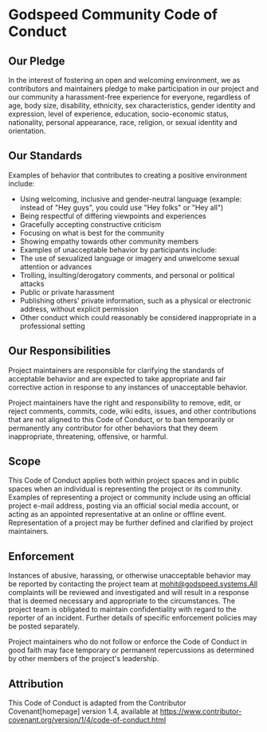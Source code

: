 # Godspeed Community Code of Conduct

## Our Pledge

In the interest of fostering an open and welcoming environment, we as contributors and maintainers pledge to make participation in our project and our community 
a harassment-free experience for everyone, regardless of age, body size, disability, ethnicity, sex characteristics, gender identity and expression, 
level of experience, education, socio-economic status, nationality, personal appearance, race, religion, or sexual identity and orientation.

## Our Standards

Examples of behavior that contributes to creating a positive environment include:

* Using welcoming, inclusive and gender-neutral language (example: instead of "Hey guys", you could use "Hey folks" or "Hey all")
* Being respectful of differing viewpoints and experiences
* Gracefully accepting constructive criticism
* Focusing on what is best for the community
* Showing empathy towards other community members
* Examples of unacceptable behavior by participants include:
* The use of sexualized language or imagery and unwelcome sexual attention or advances
* Trolling, insulting/derogatory comments, and personal or political attacks
* Public or private harassment
* Publishing others' private information, such as a physical or electronic address, without explicit permission
* Other conduct which could reasonably be considered inappropriate in a professional setting

## Our Responsibilities

Project maintainers are responsible for clarifying the standards of acceptable behavior and are expected to take appropriate and fair corrective action in 
response to any instances of unacceptable behavior.

Project maintainers have the right and responsibility to remove, edit, or reject comments, commits, code, wiki edits, issues, and other contributions that are 
not aligned to this Code of Conduct, or to ban temporarily or permanently any contributor for other behaviors that they deem inappropriate, threatening, 
offensive, or harmful.

## Scope

This Code of Conduct applies both within project spaces and in public spaces when an individual is representing the project or its community. 
Examples of representing a project or community include using an official project e-mail address, posting via an official social media account, or acting as an 
appointed representative at an online or offline event. Representation of a project may be further defined and clarified by project maintainers.

## Enforcement

Instances of abusive, harassing, or otherwise unacceptable behavior may be reported by contacting the project team at mohit@godspeed.systems.All complaints
will be reviewed and investigated and will result in a response that is deemed necessary and appropriate to the circumstances. The project team is obligated to 
maintain confidentiality with regard to the reporter of an incident. Further details of specific enforcement policies may be posted separately.

Project maintainers who do not follow or enforce the Code of Conduct in good faith may face temporary or permanent repercussions as determined by other members
of the project's leadership.

## Attribution 

This Code of Conduct is adapted from the Contributor Covenant[homepage] version 1.4,
available at https://www.contributor-covenant.org/version/1/4/code-of-conduct.html
